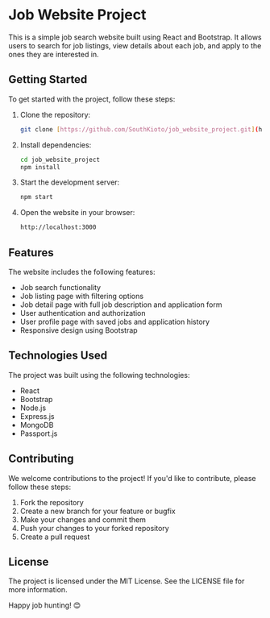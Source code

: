 # Job Website Project

This is a simple job search website built using React and Bootstrap. It allows users to search for job listings, view details about each job, and apply to the ones they are interested in.

## Getting Started

To get started with the project, follow these steps:

1. Clone the repository:
    ```bash
    git clone [https://github.com/SouthKioto/job_website_project.git](https://github.com/SouthKioto/job_webside_project.git)
    ```

2. Install dependencies:
    ```bash
    cd job_website_project
    npm install
    ```

3. Start the development server:
    ```bash
    npm start
    ```

4. Open the website in your browser:
    ```bash
    http://localhost:3000
    ```

## Features

The website includes the following features:

- Job search functionality
- Job listing page with filtering options
- Job detail page with full job description and application form
- User authentication and authorization
- User profile page with saved jobs and application history
- Responsive design using Bootstrap

## Technologies Used

The project was built using the following technologies:

- React
- Bootstrap
- Node.js
- Express.js
- MongoDB
- Passport.js

## Contributing

We welcome contributions to the project! If you'd like to contribute, please follow these steps:

1. Fork the repository
2. Create a new branch for your feature or bugfix
3. Make your changes and commit them
4. Push your changes to your forked repository
5. Create a pull request

## License

The project is licensed under the MIT License. See the LICENSE file for more information.

Happy job hunting! 😊
